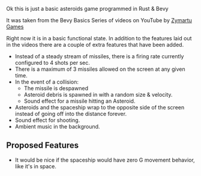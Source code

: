 Ok this is just a basic asteroids game programmed in Rust &amp; Bevy

It was taken from the Bevy Basics Series of videos on YouTube by
[Zymartu Games](https://www.youtube.com/@ZymartuGames)

Right now it is in a basic functional state.  In addition to the features laid
out in the videos there are a couple of extra features that have been added.

- Instead of a steady stream of missiles, there is a firing rate currently
  configured to 4 shots per sec.
- There is a maximum of 3 missiles allowed on the screen at any given time.
- In the event of a collision:
    - The missile is despawned
    - Asteroid debris is spawned in with a random size & velocity.
    - Sound effect for a missile hitting an Asteroid.
- Asteroids and the spaceship wrap to the opposite side of the screen
  instead of going off into the distance forever.
- Sound effect for shooting.
- Ambient music in the background.

## Proposed Features

- It would be nice if the spaceship would have zero G movement behavior, like
  it's in space.
